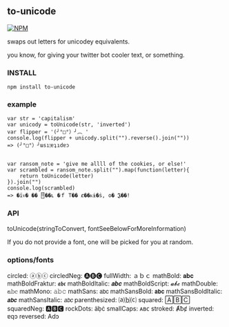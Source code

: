 to-unicode
----------------

[![NPM](https://nodei.co/npm/to-unicode.png)](https://nodei.co/npm/to-unicode/)

swaps out letters for unicodey equivalents.

you know, for giving your twitter bot cooler text, or something.


### INSTALL

`npm install to-unicode`

### example

```
var str = 'capitalism'
var unicody = toUnicode(str, 'inverted')
var flipper = '(╯°□°）╯︵ '
console.log(flipper + unicody.split("").reverse().join(""))
=> (╯°□°）╯ɯsıןɐʇıdɐɔ


var ransom_note = 'give me allll of the cookies, or else!'
var scrambled = ransom_note.split("").map(function(letter){
    return toUnicode(letter)
}).join("")
console.log(scrambled)
=> �ïᴠ� �� 🂇��ʟ �ｆ T�� ȼ��ᴋɨ�ṡ, o� 𝕵��!
```

### API

toUnicode(stringToConvert, fontSeeBelowForMoreInformation)

If you do not provide a font, one will be picked for you at random.

### options/fonts

circled: ⓐⓑⓒ
circledNeg: 🅐🅑🅒
fullWidth: ａｂｃ
mathBold: 𝐚𝐛𝐜
mathBoldFraktur: 𝖆𝖇𝖈
mathBoldItalic: 𝒂𝒃𝒄
mathBoldScript: 𝓪𝓫𝓬
mathDouble: 𝕒𝕓𝕔
mathMono: 𝚊𝚋𝚌
mathSans: 𝖺𝖻𝖼
mathSansBold: 𝗮𝗯𝗰
mathSansBoldItalic: 𝙖𝙗𝙘
mathSansItalic: 𝘢𝘣𝘤
parenthesized: ⒜⒝⒞
squared: 🄰🄱🄲
squaredNeg: 🅰🅱🅲
rockDots: äḅċ
smallCaps: ᴀʙᴄ
stroked: Ⱥƀȼ
inverted: ɐqɔ
reversed: Adↄ